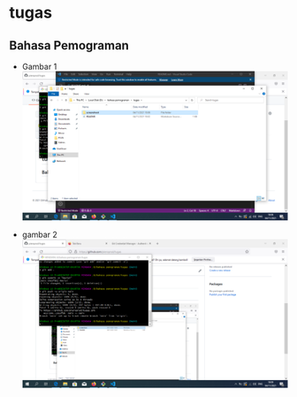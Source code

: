 # tugas
## Bahasa Pemograman


- Gambar 1
![Gambar 1](screenshoot/1.png)


- gambar 2
![gamba 2](screenshoot/2.png)